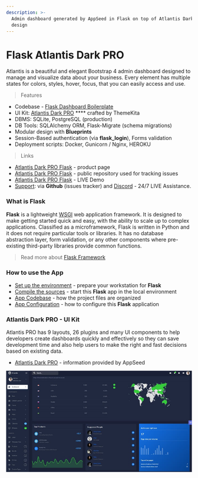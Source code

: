 ```yaml
---
description: >-
  Admin dashboard generated by AppSeed in Flask on top of Atlantis Dark PRO
  design
---
```


# Flask Atlantis Dark PRO

Atlantis is a beautiful and elegant Bootstrap 4 admin dashboard designed to manage and visualize data about your business. Every element has multiple states for colors, styles, hover, focus, that you can easily access and use.&#x20;

> Features

* Codebase - [Flask Dashboard Boilerplate](../../boilerplate-code/flask-dashboard.md)
* UI Kit: [Atlantis Dark PRO](../../content/bootstrap-template/atlantis-pro.md) **** crafted by ThemeKita
* DBMS: SQLite, PostgreSQL (production)
* DB Tools: SQLAlchemy ORM, Flask-Migrate (schema migrations)
* Modular design with **Blueprints**
* Session-Based authentication (via **flask\_login**), Forms validation
* Deployment scripts: Docker, Gunicorn / Nginx, HEROKU&#x20;

> Links&#x20;

* [Atlantis Dark PRO Flask](https://appseed.us/admin-dashboards/flask-dashboard-atlantis-dark-pro) - product page
* [Atlantis Dark PRO Flask](https://github.com/app-generator/flask-dashboard-atlantis-dark-pro) - public repository used for tracking issues&#x20;
* [Atlantis Dark PRO Flask](https://flask-atlantis-dark-pro.appseed-srv1.com) - LIVE Demo
* [Support](https://appseed.us/support):  via **Github** (issues tracker) and [Discord](https://discord.gg/fZC6hup) - 24/7 LIVE Assistance.&#x20;



### What is Flask

**Flask** is a lightweight [WSGI](../../content/what-is/wsgi.md) web application framework. It is designed to make getting started quick and easy, with the ability to scale up to complex applications. Classified as a microframework, Flask is written in Python and it does not require particular tools or libraries. It has no database abstraction layer, form validation, or any other components where pre-existing third-party libraries provide common functions.

> Read more about [Flask Framework](../../content/what-is/flask.md)



### How to use the App

* [Set up the environment](../../boilerplate-code/flask-dashboard.md#environment) - prepare your workstation for **Flask**
* [Compile the sources](../../boilerplate-code/flask-dashboard.md#build-the-app-1) - start this **Flask** app in the local environment
* [App Codebase](../../boilerplate-code/flask-dashboard.md#app-codebase) - how the project files are organized
* [App Configuration](../../boilerplate-code/flask-dashboard.md#app-configuration) - how to configure this **Flask** application



### Atlantis Dark PRO - UI Kit

Atlantis PRO has 9 layouts, 26 plugins and many UI components to help developers create dashboards quickly and effectively so they can save development time and also help users to make the right and fast decisions based on existing data.

* [Atlantis Dark PRO](../../content/bootstrap-template/atlantis-pro.md) - information provided by AppSeed

![Atlantis Dark - Premium Bootstrap template.](../../.gitbook/assets/docs-atlantis-pro-screen.jpg)

&#x20;
